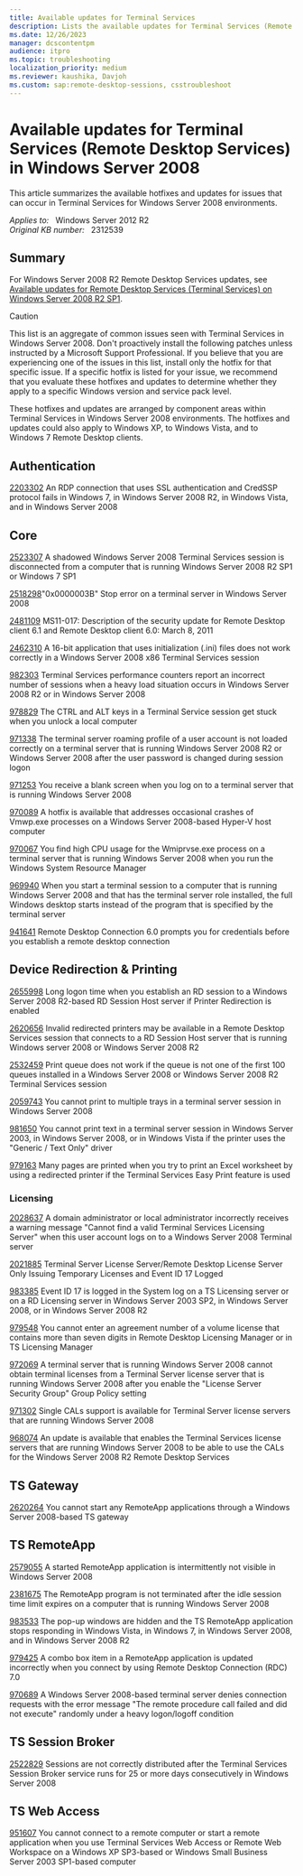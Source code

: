 ```yaml
---
title: Available updates for Terminal Services
description: Lists the available updates for Terminal Services (Remote Desktop Services) in Windows Server 2008. Arranges the hotfixes and updates by component areas within Terminal Services.
ms.date: 12/26/2023
manager: dcscontentpm
audience: itpro
ms.topic: troubleshooting
localization_priority: medium
ms.reviewer: kaushika, Davjoh
ms.custom: sap:remote-desktop-sessions, csstroubleshoot
---
```

# Available updates for Terminal Services (Remote Desktop Services) in Windows Server 2008

This article summarizes the available hotfixes and updates for issues that can occur in Terminal Services for Windows Server 2008 environments.

_Applies to:_ &nbsp; Windows Server 2012 R2  
_Original KB number:_ &nbsp; 2312539

## Summary

For Windows Server 2008 R2 Remote Desktop Services updates, see [Available updates for Remote Desktop Services (Terminal Services) on Windows Server 2008 R2 SP1](remote-desktop-services-updates.md).

> [!CAUTION]
> This list is an aggregate of common issues seen with Terminal Services in Windows Server 2008. Don't proactively install the following patches unless instructed by a Microsoft Support Professional. If you believe that you are experiencing one of the issues in this list, install only the hotfix for that specific issue. If a specific hotfix is listed for your issue, we recommend that you evaluate these hotfixes and updates to determine whether they apply to a specific Windows version and service pack level.

These hotfixes and updates are arranged by component areas within Terminal Services in Windows Server 2008 environments. The hotfixes and updates could also apply to Windows XP, to Windows Vista, and to Windows 7 Remote Desktop clients.

## Authentication

[2203302](https://support.microsoft.com/help/2203302) An RDP connection that uses SSL authentication and CredSSP protocol fails in Windows 7, in Windows Server 2008 R2, in Windows Vista, and in Windows Server 2008

## Core

[2523307](https://support.microsoft.com/help/2523307) A shadowed Windows Server 2008 Terminal Services session is disconnected from a computer that is running Windows Server 2008 R2 SP1 or Windows 7 SP1

[2518298](https://support.microsoft.com/help/2518298)"0x0000003B" Stop error on a terminal server in Windows Server 2008

[2481109](https://support.microsoft.com/help/2481109) MS11-017: Description of the security update for Remote Desktop client 6.1 and Remote Desktop client 6.0: March 8, 2011

[2462310](https://support.microsoft.com/help/2462310) A 16-bit application that uses initialization (.ini) files does not work correctly in a Windows Server 2008 x86 Terminal Services session

[982303](https://support.microsoft.com/help/982303) Terminal Services performance counters report an incorrect number of sessions when a heavy load situation occurs in Windows Server 2008 R2 or in Windows Server 2008

[978829](https://support.microsoft.com/help/978829) The CTRL and ALT keys in a Terminal Service session get stuck when you unlock a local computer

[971338](https://support.microsoft.com/help/971338) The terminal server roaming profile of a user account is not loaded correctly on a terminal server that is running Windows Server 2008 R2 or Windows Server 2008 after the user password is changed during session logon

[971253](https://support.microsoft.com/help/971253) You receive a blank screen when you log on to a terminal server that is running Windows Server 2008

[970089](https://support.microsoft.com/help/970089) A hotfix is available that addresses occasional crashes of Vmwp.exe processes on a Windows Server 2008-based Hyper-V host computer

[970067](https://support.microsoft.com/help/970067) You find high CPU usage for the Wmiprvse.exe process on a terminal server that is running Windows Server 2008 when you run the Windows System Resource Manager

[969940](https://support.microsoft.com/help/969940) When you start a terminal session to a computer that is running Windows Server 2008 and that has the terminal server role installed, the full Windows desktop starts instead of the program that is specified by the terminal server

[941641](https://support.microsoft.com/help/941641) Remote Desktop Connection 6.0 prompts you for credentials before you establish a remote desktop connection

## Device Redirection & Printing

[2655998](https://support.microsoft.com/help/2655998) Long logon time when you establish an RD session to a Windows Server 2008 R2-based RD Session Host server if Printer Redirection is enabled

[2620656](https://support.microsoft.com/help/2620656) Invalid redirected printers may be available in a Remote Desktop Services session that connects to a RD Session Host server that is running Windows server 2008 or Windows Server 2008 R2

[2532459](https://support.microsoft.com/help/2532459) Print queue does not work if the queue is not one of the first 100 queues installed in a Windows Server 2008 or Windows Server 2008 R2 Terminal Services session

[2059743](https://support.microsoft.com/help/2059743) You cannot print to multiple trays in a terminal server session in Windows Server 2008

[981650](https://support.microsoft.com/help/981650) You cannot print text in a terminal server session in Windows Server 2003, in Windows Server 2008, or in Windows Vista if the printer uses the "Generic / Text Only" driver

[979163](https://support.microsoft.com/help/979163) Many pages are printed when you try to print an Excel worksheet by using a redirected printer if the Terminal Services Easy Print feature is used

### Licensing

[2028637](https://support.microsoft.com/help/2028637) A domain administrator or local administrator incorrectly receives a warning message "Cannot find a valid Terminal Services Licensing Server" when this user account logs on to a Windows Server 2008 Terminal server

[2021885](https://support.microsoft.com/help/2021885) Terminal Server License Server/Remote Desktop License Server Only Issuing Temporary Licenses and Event ID 17 Logged

[983385](https://support.microsoft.com/help/983385) Event ID 17 is logged in the System log on a TS Licensing server or on a RD Licensing server in Windows Server 2003 SP2, in Windows Server 2008, or in Windows Server 2008 R2

[979548](https://support.microsoft.com/help/979548) You cannot enter an agreement number of a volume license that contains more than seven digits in Remote Desktop Licensing Manager or in TS Licensing Manager

[972069](https://support.microsoft.com/help/972069) A terminal server that is running Windows Server 2008 cannot obtain terminal licenses from a Terminal Server license server that is running Windows Server 2008 after you enable the "License Server Security Group" Group Policy setting

[971302](https://support.microsoft.com/help/971302) Single CALs support is available for Terminal Server license servers that are running Windows Server 2008

[968074](https://support.microsoft.com/help/968074) An update is available that enables the Terminal Services license servers that are running Windows Server 2008 to be able to use the CALs for the Windows Server 2008 R2 Remote Desktop Services

## TS Gateway

[2620264](https://support.microsoft.com/help/2620264) You cannot start any RemoteApp applications through a Windows Server 2008-based TS gateway

## TS RemoteApp

[2579055](https://support.microsoft.com/help/2579055) A started RemoteApp application is intermittently not visible in Windows Server 2008

[2381675](https://support.microsoft.com/help/2381675) The RemoteApp program is not terminated after the idle session time limit expires on a computer that is running Windows Server 2008

[983533](https://support.microsoft.com/help/983533) The pop-up windows are hidden and the TS RemoteApp application stops responding in Windows Vista, in Windows 7, in Windows Server 2008, and in Windows Server 2008 R2

[979425](https://support.microsoft.com/help/979425) A combo box item in a RemoteApp application is updated incorrectly when you connect by using Remote Desktop Connection (RDC) 7.0

[970689](https://support.microsoft.com/help/970689) A Windows Server 2008-based terminal server denies connection requests with the error message "The remote procedure call failed and did not execute" randomly under a heavy logon/logoff condition

## TS Session Broker

[2522829](https://support.microsoft.com/help/2522829) Sessions are not correctly distributed after the Terminal Services Session Broker service runs for 25 or more days consecutively in Windows Server 2008

## TS Web Access

[951607](cannot-connect-to-remote-computer.md) You cannot connect to a remote computer or start a remote application when you use Terminal Services Web Access or Remote Web Workspace on a Windows XP SP3-based or Windows Small Business Server 2003 SP1-based computer
